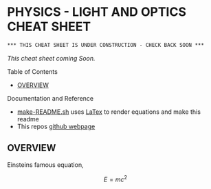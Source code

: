 # PHYSICS - LIGHT AND OPTICS CHEAT SHEET

```txt
*** THIS CHEAT SHEET IS UNDER CONSTRUCTION - CHECK BACK SOON ***
```

_This cheat sheet coming Soon._

Table of Contents

* [OVERVIEW](https://github.com/JeffDeCola/my-cheat-sheets/blob/master/other/stem/science/physical-science/physics-cheat-sheet/light-and-optics.md#overview)

Documentation and Reference

* [make-README.sh](https://github.com/JeffDeCola/my-cheat-sheets/blob/master/other/stem/science/physical-science/physics-cheat-sheet/make-README.sh)
  uses
  [LaTex](https://github.com/JeffDeCola/my-cheat-sheets/tree/master/software/development/languages/latex-cheat-sheet)
  to render equations and make this readme
* This repos
  [github webpage](https://jeffdecola.github.io/my-cheat-sheets/)

## OVERVIEW

Einsteins famous equation,

$$
E=mc^2
$$
